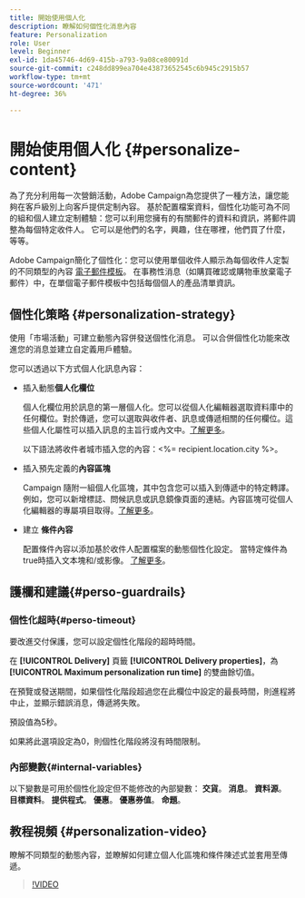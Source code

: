 ```yaml
---
title: 開始使用個人化
description: 瞭解如何個性化消息內容
feature: Personalization
role: User
level: Beginner
exl-id: 1da45746-4d69-415b-a793-9a08ce80091d
source-git-commit: c248dd899ea704e43873652545c6b945c2915b57
workflow-type: tm+mt
source-wordcount: '471'
ht-degree: 36%

---
```


# 開始使用個人化 {#personalize-content}

為了充分利用每一次營銷活動，Adobe Campaign為您提供了一種方法，讓您能夠在客戶級別上向客戶提供定制內容。 基於配置檔案資料，個性化功能可為不同的組和個人建立定制體驗：您可以利用您擁有的有關郵件的資料和資訊，將郵件調整為每個特定收件人。 它可以是他們的名字，興趣，住在哪裡，他們買了什麼，等等。

Adobe Campaign簡化了個性化：您可以使用單個收件人顯示為每個收件人定製的不同類型的內容 [電子郵件模板](create-templates.md)。 在事務性消息（如購買確認或購物車放棄電子郵件）中，在單個電子郵件模板中包括每個個人的產品清單資訊。


## 個性化策略 {#personalization-strategy}

使用「市場活動」可建立動態內容併發送個性化消息。 可以合併個性化功能來改進您的消息並建立自定義用戶體驗。

您可以透過以下方式個人化訊息內容：

* 插入動態&#x200B;**個人化欄位**

   個人化欄位用於訊息的第一層個人化。您可以從個人化編輯器選取資料庫中的任何欄位。對於傳遞，您可以選取與收件者、訊息或傳遞相關的任何欄位。這些個人化屬性可以插入訊息的主旨行或內文中。[了解更多](personalization-fields.md)。

   以下語法將收件者城市插入您的內容：&lt;%= recipient.location.city %>。

* 插入預先定義的&#x200B;**內容區塊**

   Campaign 隨附一組個人化區塊，其中包含您可以插入到傳遞中的特定轉譯。例如，您可以新增標誌、問候訊息或訊息鏡像頁面的連結。內容區塊可從個人化編輯器的專屬項目取得。[了解更多](personalization-blocks.md)。

* 建立 **條件內容**

   配置條件內容以添加基於收件人配置檔案的動態個性化設定。 當特定條件為true時插入文本塊和/或影像。 [了解更多](conditions.md)。

<!--* Add **personalized offers**
    
    Insert personalized offers in your message content, depending on the recipient location, the current weather, or the last purchase order.
-->


## 護欄和建議{#perso-guardrails}

### 個性化超時{#perso-timeout}

要改進交付保護，您可以設定個性化階段的超時時間。

在 **[!UICONTROL Delivery]** 頁籤 **[!UICONTROL Delivery properties]**，為 **[!UICONTROL Maximum personalization run time]** 的雙曲餘切值。

在預覽或發送期間，如果個性化階段超過您在此欄位中設定的最長時間，則進程將中止，並顯示錯誤消息，傳遞將失敗。

預設值為5秒。

如果將此選項設定為0，則個性化階段將沒有時間限制。


### 內部變數{#internal-variables}

以下變數是可用於個性化設定但不能修改的內部變數： **交貨**。 **消息**。 **資料源**。 **目標資料**。 **提供程式**。 **優惠**。 **優惠券值**。 **命題**。


## 教程視頻 {#personalization-video}

瞭解不同類型的動態內容，並瞭解如何建立個人化區塊和條件陳述式並套用至傳遞。


>[!VIDEO](https://video.tv.adobe.com/v/335734?quality=12)
